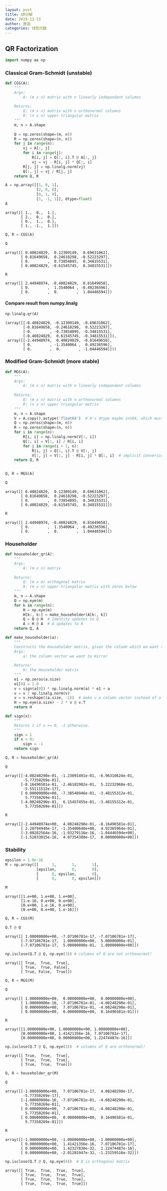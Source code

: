 ```yaml
---
layout: post
title: QR分解
date: 2019-12-15
author: 唐涵
categories: 线性代数
---
```


## QR Factorization


```python
import numpy as np
```

### Classical Gram-Schmidt (unstable)


```python
def CGS(A):
    """
    Args:
        A: (m x n) matrix with n linearly independent columns
        
    Returns:
        Q: (m x n) matrix with n orthonormal columns
        R: (n x n) upper triangular matrix
    """
    m, n = A.shape
    
    Q = np.zeros(shape=(m, n))
    R = np.zeros(shape=(n, n))
    for j in range(n):
        vj = A[:, j]
        for i in range(j):
            R[i, j] = Q[:, i].T @ A[:, j]
            vj = vj - R[i, j] * Q[:, i]
        R[j, j] = np.linalg.norm(vj)
        Q[:, j] = vj / R[j, j]
    return Q, R

```


```python
A = np.array([[1, 0, 1],
              [2, 0, 0],
              [0, 1, 0],
              [1, -1, 1]], dtype=float)
A
```




    array([[ 1.,  0.,  1.],
           [ 2.,  0.,  0.],
           [ 0.,  1.,  0.],
           [ 1., -1.,  1.]])




```python
Q, R = CGS(A)
```


```python
Q
```




    array([[ 0.40824829,  0.12309149,  0.69631062],
           [ 0.81649658,  0.24618298, -0.52223297],
           [ 0.        ,  0.73854895,  0.34815531],
           [ 0.40824829, -0.61545745,  0.34815531]])




```python
R
```




    array([[ 2.44948974, -0.40824829,  0.81649658],
           [ 0.        ,  1.3540064 , -0.49236596],
           [ 0.        ,  0.        ,  1.04446594]])



#### Compare result from numpy.linalg


```python
np.linalg.qr(A)
```




    (array([[-0.40824829, -0.12309149, -0.69631062],
            [-0.81649658, -0.24618298,  0.52223297],
            [-0.        , -0.73854895, -0.34815531],
            [-0.40824829,  0.61545745, -0.34815531]]),
     array([[-2.44948974,  0.40824829, -0.81649658],
            [ 0.        , -1.3540064 ,  0.49236596],
            [ 0.        ,  0.        , -1.04446594]]))



### Modified Gram-Schmidt (more stable)


```python
def MGS(A):
    """
    Args:
        A: (m x n) matrix with n linearly independent columns
        
    Returns:
        Q: (m x n) matrix with n orthonormal columns
        R: (n x n) upper triangular matrix
    """
    m, n = A.shape
    V = A.copy().astype('float64')  # A's dtype maybe int64, which must be converted to float to avoid implicit conversion of float to integer in line 19
    Q = np.zeros(shape=(m, n))
    R = np.zeros(shape=(n, n))
    for i in range(n):
        R[i, i] = np.linalg.norm(V[:, i])
        Q[:, i] = V[:, i] / R[i, i]
        for j in range(i + 1, n):
            R[i, j] = Q[:, i].T @ V[:, j]
            V[:, j] = V[:, j] - R[i, j] * Q[:, i]  # implicit conversion may occur here if we do not convert dtype to float at first
    return Q, R
    
```


```python
Q, R = MGS(A)
```


```python
Q
```




    array([[ 0.40824829,  0.12309149,  0.69631062],
           [ 0.81649658,  0.24618298, -0.52223297],
           [ 0.        ,  0.73854895,  0.34815531],
           [ 0.40824829, -0.61545745,  0.34815531]])




```python
R
```




    array([[ 2.44948974, -0.40824829,  0.81649658],
           [ 0.        ,  1.3540064 , -0.49236596],
           [ 0.        ,  0.        ,  1.04446594]])



### Householder


```python
def householder_qr(A):
    """
    Args:
        A: (m x n) matrix
        
    Returns:
        Q: (m x m) orthogonal matrix
        R: (m x n) upper triangular matrix with zeros below
    """
    m, n = A.shape
    Q = np.eye(m)
    for k in range(n):
        H = np.eye(m)
        H[k:, k:] = make_householder(A[k:, k])
        Q = Q @ H  # Identity updates to Q
        A = H @ A  # A updates to R
    return Q, A

def make_householder(a):
    """
    Constructs the Householder matrix, given the column which we want to mirror to the e1 axis.
    Args:
        a: the column vector we want to mirror
        
    Returns:
        H: the Householder matrix
    """
    e1 = np.zeros(a.size)
    e1[0] = 1.0
    v = sign(a[0]) * np.linalg.norm(a) * e1 + a
    v = v / np.linalg.norm(v)
    v = v.reshape((a.size, -1))  # make v a column vector instead of a numpy array so that the '@' operator applies
    H = np.eye(a.size) - 2 * v @ v.T
    return H

def sign(x):
    """
    Returns 1 if x >= 0, -1 otherwise.
    """
    sign = 1
    if x < 0:
        sign = -1
    return sign
```


```python
Q, R = householder_qr(A)
```


```python
Q
```




    array([[-4.08248290e-01, -1.23091491e-01, -6.96310624e-01,
            -5.77350269e-01],
           [-8.16496581e-01, -2.46182982e-01,  5.22232968e-01,
            -5.55111512e-17],
           [ 0.00000000e+00, -7.38548946e-01, -3.48155312e-01,
             5.77350269e-01],
           [-4.08248290e-01,  6.15457455e-01, -3.48155312e-01,
             5.77350269e-01]])




```python
R
```




    array([[-2.44948974e+00,  4.08248290e-01, -8.16496581e-01],
           [ 2.20794948e-17, -1.35400640e+00,  4.92365964e-01],
           [-3.00282564e-16, -1.03279116e-16, -1.04446594e+00],
           [-1.52833015e-16,  4.07354380e-17,  0.00000000e+00]])



### Stability


```python
epsilon = 1.0e-16
M = np.array([[      1,       1,       1],
              [epsilon,       0,       0],
              [      0, epsilon,       0],
              [      0,       0, epsilon]])
```


```python
M
```




    array([[1.e+00, 1.e+00, 1.e+00],
           [1.e-16, 0.e+00, 0.e+00],
           [0.e+00, 1.e-16, 0.e+00],
           [0.e+00, 0.e+00, 1.e-16]])




```python
Q, R = CGS(M)
```


```python
Q.T @ Q
```




    array([[ 1.00000000e+00, -7.07106781e-17, -7.07106781e-17],
           [-7.07106781e-17,  1.00000000e+00,  5.00000000e-01],
           [-7.07106781e-17,  5.00000000e-01,  1.00000000e+00]])




```python
np.isclose(Q.T @ Q, np.eye(3)) # columns of Q are not orthonormal!
```




    array([[ True,  True,  True],
           [ True,  True, False],
           [ True, False,  True]])




```python
Q, R = MGS(M)
```


```python
Q
```




    array([[ 1.00000000e+00,  0.00000000e+00,  0.00000000e+00],
           [ 1.00000000e-16, -7.07106781e-01, -4.08248290e-01],
           [ 0.00000000e+00,  7.07106781e-01, -4.08248290e-01],
           [ 0.00000000e+00,  0.00000000e+00,  8.16496581e-01]])




```python
R
```




    array([[1.00000000e+00, 1.00000000e+00, 1.00000000e+00],
           [0.00000000e+00, 1.41421356e-16, 7.07106781e-17],
           [0.00000000e+00, 0.00000000e+00, 1.22474487e-16]])




```python
np.isclose(Q.T @ Q, np.eye(3))  # columns of Q are orthonormal!
```




    array([[ True,  True,  True],
           [ True,  True,  True],
           [ True,  True,  True]])




```python
Q, R = householder_qr(M)
```


```python
Q
```




    array([[-1.00000000e+00,  7.07106781e-17,  4.08248290e-17,
            -5.77350269e-17],
           [-1.00000000e-16, -7.07106781e-01, -4.08248290e-01,
             5.77350269e-01],
           [ 0.00000000e+00,  7.07106781e-01, -4.08248290e-01,
             5.77350269e-01],
           [ 0.00000000e+00,  0.00000000e+00,  8.16496581e-01,
             5.77350269e-01]])




```python
R
```




    array([[-1.00000000e+00, -1.00000000e+00, -1.00000000e+00],
           [ 0.00000000e+00,  1.41421356e-16,  7.07106781e-17],
           [ 0.00000000e+00,  1.42327830e-32,  1.22474487e-16],
           [ 0.00000000e+00, -2.01281947e-32, -1.23259516e-32]])




```python
np.isclose(Q.T @ Q, np.eye(4))  # Q is orthogonal matrix
```




    array([[ True,  True,  True,  True],
           [ True,  True,  True,  True],
           [ True,  True,  True,  True],
           [ True,  True,  True,  True]])




```python

```
